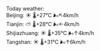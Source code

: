 Today weather:  
Beijing: ☀️   🌡️+27°C 🌬️↖4km/h  
Tianjin: ⛅️  🌡️+28°C 🌬️←4km/h  
Shijiazhuang: ☀️   🌡️+35°C 🌬️↑4km/h  
Tangshan: ☀️   🌡️+31°C 🌬️↑6km/h  
